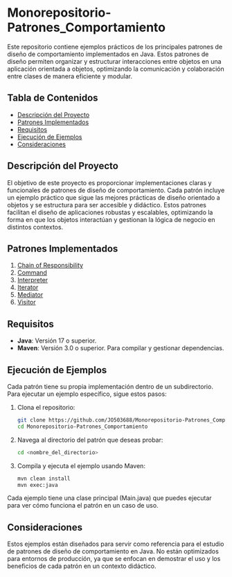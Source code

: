 # Monorepositorio-Patrones_Comportamiento
Este repositorio contiene ejemplos prácticos de los principales patrones de diseño de comportamiento implementados en Java. Estos patrones de diseño permiten organizar y estructurar interacciones entre objetos en una aplicación orientada a objetos, optimizando la comunicación y colaboración entre clases de manera eficiente y modular.

## Tabla de Contenidos
- [Descripción del Proyecto](#descripción-del-proyecto)
- [Patrones Implementados](#patrones-implementados)
- [Requisitos](#requisitos)
- [Ejecución de Ejemplos](#ejecución-de-ejemplos)
- [Consideraciones](#consideraciones)

## Descripción del Proyecto

El objetivo de este proyecto es proporcionar implementaciones claras y funcionales de patrones de diseño de comportamiento. Cada patrón incluye un ejemplo práctico que sigue las mejores prácticas de diseño orientado a objetos y se estructura para ser accesible y didáctico. Estos patrones facilitan el diseño de aplicaciones robustas y escalables, optimizando la forma en que los objetos interactúan y gestionan la lógica de negocio en distintos contextos.

## Patrones Implementados
1. [Chain of Responsibility](./ChainOfResponsibilityPattern/)
2. [Command](./CommandPattern/)
3. [Interpreter](./InterpreterPattern/)
4. [Iterator](./IteratorPattern/)
5. [Mediator](./MediatorPattern/)
6. [Visitor](./VisitorPattern/)

## Requisitos

- **Java**: Versión 17 o superior.
- **Maven**: Versión 3.0 o superior. Para compilar y gestionar dependencias.

## Ejecución de Ejemplos

Cada patrón tiene su propia implementación dentro de un subdirectorio. Para ejecutar un ejemplo específico, sigue estos pasos:

1. Clona el repositorio:
   ```bash
   git clone https://github.com/JO503688/Monorepositorio-Patrones_Comportamiento.git
   cd Monorepositorio-Patrones_Comportamiento
2. Navega al directorio del patrón que deseas probar:
    ```bash
    cd <nombre_del_directorio>
3. Compila y ejecuta el ejemplo usando Maven:
    ```bash
    mvn clean install
    mvn exec:java

Cada ejemplo tiene una clase principal (Main.java) que puedes ejecutar para ver cómo funciona el patrón en un caso de uso.

## Consideraciones
Estos ejemplos están diseñados para servir como referencia para el estudio de patrones de diseño de comportamiento en Java. No están optimizados para entornos de producción, ya que se enfocan en demostrar el uso y los beneficios de cada patrón en un contexto didáctico.
